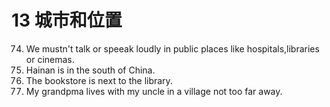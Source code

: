 # 13 城市和位置
74. We mustn't talk or speeak loudly in public places like hospitals,libraries or cinemas.
75. Hainan is in the south of China.
76. The bookstore is next to the library.
77. My grandpma lives with my uncle in a village not too far away.

